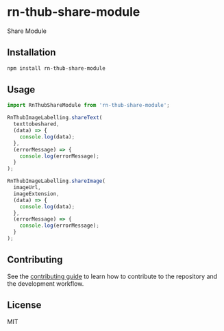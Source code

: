 # rn-thub-share-module

Share Module

## Installation

```sh
npm install rn-thub-share-module
```

## Usage

```js
import RnThubShareModule from 'rn-thub-share-module';

RnThubImageLabelling.shareText(
  texttobeshared,
  (data) => {
    console.log(data);
  },
  (errorMessage) => {
    console.log(errorMessage);
  }
);

RnThubImageLabelling.shareImage(
  imageUrl,
  imageExtension,
  (data) => {
    console.log(data);
  },
  (errorMessage) => {
    console.log(errorMessage);
  }
);
```

## Contributing

See the [contributing guide](CONTRIBUTING.md) to learn how to contribute to the repository and the development workflow.

## License

MIT

